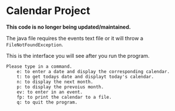 # Calendar Project

**This code is no longer being updated/maintained.**

The java file requires the events text file or it will throw a ```FileNotFoundException```.

This is the interface you will see after you run the program.

```
Please type in a command.
	e: to enter a date and display the corresponding calendar.
	t: to get todays date and displayt today's calendar.
	n: to display the next month.
	p: to display the prevoius month.
	ev: to enter in an event.
	fp: to print the calendar to a file.
	q: to quit the program.
```
